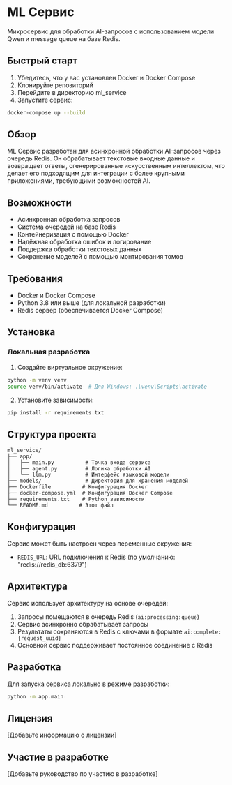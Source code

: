 # ML Сервис

Микросервис для обработки AI-запросов с использованием модели Qwen и message queue на базе Redis.

## Быстрый старт

1. Убедитесь, что у вас установлен Docker и Docker Compose
2. Клонируйте репозиторий
3. Перейдите в директорию ml_service
4. Запустите сервис:
```bash
docker-compose up --build
```

## Обзор

ML Сервис разработан для асинхронной обработки AI-запросов через очередь Redis. Он обрабатывает текстовые входные данные и возвращает ответы, сгенерированные искусственным интеллектом, что делает его подходящим для интеграции с более крупными приложениями, требующими возможностей AI.

## Возможности

- Асинхронная обработка запросов
- Система очередей на базе Redis
- Контейнеризация с помощью Docker
- Надёжная обработка ошибок и логирование
- Поддержка обработки текстовых данных
- Сохранение моделей с помощью монтирования томов

## Требования

- Docker и Docker Compose
- Python 3.8 или выше (для локальной разработки)
- Redis сервер (обеспечивается Docker Compose)

## Установка

### Локальная разработка

1. Создайте виртуальное окружение:
```bash
python -m venv venv
source venv/bin/activate  # Для Windows: .\venv\Scripts\activate
```

2. Установите зависимости:
```bash
pip install -r requirements.txt
```

## Структура проекта

```
ml_service/
├── app/
│   ├── main.py          # Точка входа сервиса
│   ├── agent.py         # Логика обработки AI
│   └── llm.py           # Интерфейс языковой модели
├── models/              # Директория для хранения моделей
├── Dockerfile          # Конфигурация Docker
├── docker-compose.yml  # Конфигурация Docker Compose
├── requirements.txt    # Python зависимости
└── README.md          # Этот файл
```

## Конфигурация

Сервис может быть настроен через переменные окружения:

- `REDIS_URL`: URL подключения к Redis (по умолчанию: "redis://redis_db:6379")

## Архитектура

Сервис использует архитектуру на основе очередей:

1. Запросы помещаются в очередь Redis (`ai:processing:queue`)
2. Сервис асинхронно обрабатывает запросы
3. Результаты сохраняются в Redis с ключами в формате `ai:complete:{request_uuid}`
4. Основной сервис поддерживает постоянное соединение с Redis

## Разработка

Для запуска сервиса локально в режиме разработки:

```bash
python -m app.main
```

## Лицензия

[Добавьте информацию о лицензии]

## Участие в разработке

[Добавьте руководство по участию в разработке]
